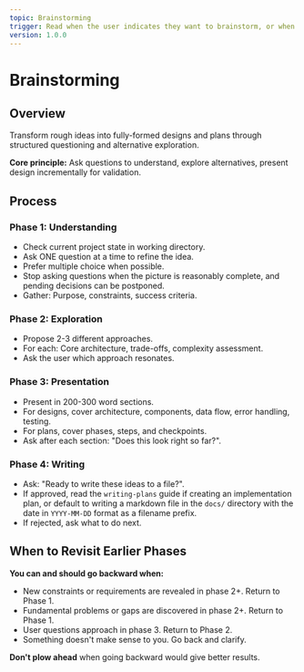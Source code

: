 ```yaml
---
topic: Brainstorming
trigger: Read when the user indicates they want to brainstorm, or when starting the design for a complex feature, before writing implementation plans, or when you detect an idea needs refinement and exploration.
version: 1.0.0
---
```


# Brainstorming

## Overview

Transform rough ideas into fully-formed designs and plans through structured questioning and alternative exploration.

**Core principle:** Ask questions to understand, explore alternatives, present design incrementally for validation.


## Process

### Phase 1: Understanding
- Check current project state in working directory.
- Ask ONE question at a time to refine the idea.
- Prefer multiple choice when possible.
- Stop asking questions when the picture is reasonably complete, and pending decisions can be postponed.
- Gather: Purpose, constraints, success criteria.

### Phase 2: Exploration
- Propose 2-3 different approaches.
- For each: Core architecture, trade-offs, complexity assessment.
- Ask the user which approach resonates.

### Phase 3: Presentation
- Present in 200-300 word sections.
- For designs, cover architecture, components, data flow, error handling, testing.
- For plans, cover phases, steps, and checkpoints.
- Ask after each section: "Does this look right so far?".

### Phase 4: Writing
- Ask: "Ready to write these ideas to a file?".
- If approved, read the `writing-plans` guide if creating an implementation plan, or default to writing a markdown file in the `docs/` directory with the date in `YYYY-MM-DD` format as a filename prefix.
- If rejected, ask what to do next.


## When to Revisit Earlier Phases

**You can and should go backward when:**

- New constraints or requirements are revealed in phase 2+. Return to Phase 1.
- Fundamental problems or gaps are discovered in phase 2+. Return to Phase 1.
- User questions approach in phase 3. Return to Phase 2.
- Something doesn't make sense to you. Go back and clarify.

**Don't plow ahead** when going backward would give better results.

